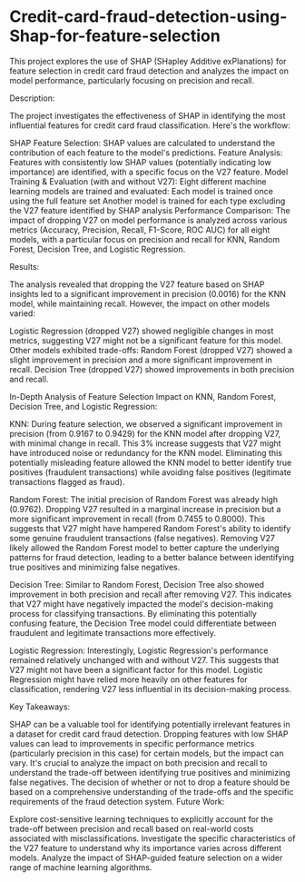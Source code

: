 # Credit-card-fraud-detection-using-Shap-for-feature-selection
This project explores the use of SHAP (SHapley Additive exPlanations) for feature selection in credit card fraud detection and analyzes the impact on model performance, particularly focusing on precision and recall.

Description:

The project investigates the effectiveness of SHAP in identifying the most influential features for credit card fraud classification. Here's the workflow:

SHAP Feature Selection: SHAP values are calculated to understand the contribution of each feature to the model's predictions.
Feature Analysis: Features with consistently low SHAP values (potentially indicating low importance) are identified, with a specific focus on the V27 feature.
Model Training & Evaluation (with and without V27): Eight different machine learning models are trained and evaluated:
Each model is trained once using the full feature set
Another model is trained for each type excluding the V27 feature identified by SHAP analysis
Performance Comparison: The impact of dropping V27 on model performance is analyzed across various metrics (Accuracy, Precision, Recall, F1-Score, ROC AUC) for all eight models, with a particular focus on precision and recall for KNN, Random Forest, Decision Tree, and Logistic Regression.

Results:

The analysis revealed that dropping the V27 feature based on SHAP insights led to a significant improvement in precision (0.0016) for the KNN model, while maintaining recall. However, the impact on other models varied:

Logistic Regression (dropped V27) showed negligible changes in most metrics, suggesting V27 might not be a significant feature for this model.
Other models exhibited trade-offs:
Random Forest (dropped V27) showed a slight improvement in precision and a more significant improvement in recall.
Decision Tree (dropped V27) showed improvements in both precision and recall.

In-Depth Analysis of Feature Selection Impact on KNN, Random Forest, Decision Tree, and Logistic Regression:

KNN: During feature selection, we observed a significant improvement in precision (from 0.9167 to 0.9429) for the KNN model after dropping V27, with minimal change in recall. This 3% increase suggests that V27 might have introduced noise or redundancy for the KNN model. Eliminating this potentially misleading feature allowed the KNN model to better identify true positives (fraudulent transactions) while avoiding false positives (legitimate transactions flagged as fraud).

Random Forest: The initial precision of Random Forest was already high (0.9762). Dropping V27 resulted in a marginal increase in precision but a more significant improvement in recall (from 0.7455 to 0.8000). This suggests that V27 might have hampered Random Forest's ability to identify some genuine fraudulent transactions (false negatives). Removing V27 likely allowed the Random Forest model to better capture the underlying patterns for fraud detection, leading to a better balance between identifying true positives and minimizing false negatives.

Decision Tree: Similar to Random Forest, Decision Tree also showed improvement in both precision and recall after removing V27. This indicates that V27 might have negatively impacted the model's decision-making process for classifying transactions. By eliminating this potentially confusing feature, the Decision Tree model could differentiate between fraudulent and legitimate transactions more effectively.

Logistic Regression: Interestingly, Logistic Regression's performance remained relatively unchanged with and without V27. This suggests that V27 might not have been a significant factor for this model. Logistic Regression might have relied more heavily on other features for classification, rendering V27 less influential in its decision-making process.

Key Takeaways:

SHAP can be a valuable tool for identifying potentially irrelevant features in a dataset for credit card fraud detection.
Dropping features with low SHAP values can lead to improvements in specific performance metrics (particularly precision in this case) for certain models, but the impact can vary.
It's crucial to analyze the impact on both precision and recall to understand the trade-off between identifying true positives and minimizing false negatives.
The decision of whether or not to drop a feature should be based on a comprehensive understanding of the trade-offs and the specific requirements of the fraud detection system.
Future Work:

Explore cost-sensitive learning techniques to explicitly account for the trade-off between precision and recall based on real-world costs associated with misclassifications.
Investigate the specific characteristics of the V27 feature to understand why its importance varies across different models.
Analyze the impact of SHAP-guided feature selection on a wider range of machine learning algorithms.

